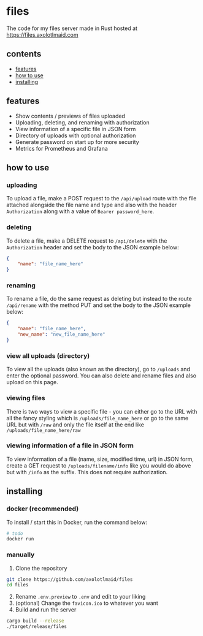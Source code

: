 # files
The code for my files server made in Rust hosted at https://files.axolotlmaid.com

## contents
- [features](#features)
- [how to use](#how-to-use)
- [installing](#installing)

## features
- Show contents / previews of files uploaded
- Uploading, deleting, and renaming with authorization
- View information of a specific file in JSON form
- Directory of uploads with optional authorization
- Generate password on start up for more security
- Metrics for Prometheus and Grafana

## how to use
### uploading
To upload a file, make a POST request to the `/api/upload` route with the file attached alongside the file name and type and also with the header `Authorization` along with a value of `Bearer password_here`.

### deleting
To delete a file, make a DELETE request to `/api/delete` with the `Authorization` header and set the body to the JSON example below:
```json
{
    "name": "file_name_here"
}
```

### renaming
To rename a file, do the same request as deleting but instead to the route `/api/rename` with the method PUT and set the body to the JSON example below:
```json
{
    "name": "file_name_here",
    "new_name": "new_file_name_here"
}
```

### view all uploads (directory)
To view all the uploads (also known as the directory), go to `/uploads` and enter the optional password. You can also delete and rename files and also upload on this page.

### viewing files
There is two ways to view a specific file - you can either go to the URL with all the fancy styling which is `/uploads/file_name_here` or go to the same URL but with `/raw` and only the file itself at the end like `/uploads/file_name_here/raw`

### viewing information of a file in JSON form
To view information of a file (name, size, modified time, url) in JSON form, create a GET request to `/uploads/filename/info` like you would do above but with `/info` as the suffix. This does not require authorization.

## installing
### docker (recommended)
To install / start this in Docker, run the command below:
```bash
# todo
docker run
```

### manually
1. Clone the repository
```bash
git clone https://github.com/axolotlmaid/files
cd files
```
2. Rename `.env.preview` to `.env` and edit to your liking
3. (optional) Change the `favicon.ico` to whatever you want
4. Build and run the server
```bash
cargo build --release
./target/release/files
```